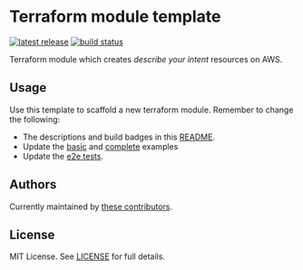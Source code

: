 # Terraform module template

[![latest release](https://img.shields.io/github/v/release/telia-oss/terraform-module-template?style=flat-square)](https://github.com/telia-oss/terraform-module-template/releases/latest)
[![build status](https://img.shields.io/github/workflow/status/telia-oss/terraform-module-template/workflow?label=build&logo=github&style=flat-square)](https://github.com/telia-oss/terraform-module-template/actions?query=workflow%3Atest)

Terraform module which creates _describe your intent_ resources on AWS.

## Usage

Use this template to scaffold a new terraform module. Remember to change the following:

- The descriptions and build badges in this [README](README.md).
- Update the [basic](examples/basic/README.md) and [complete](examples/complete/README.md) examples
- Update the [e2e tests](test/).

## Authors

Currently maintained by [these contributors](../../graphs/contributors).

## License

MIT License. See [LICENSE](LICENSE) for full details.
